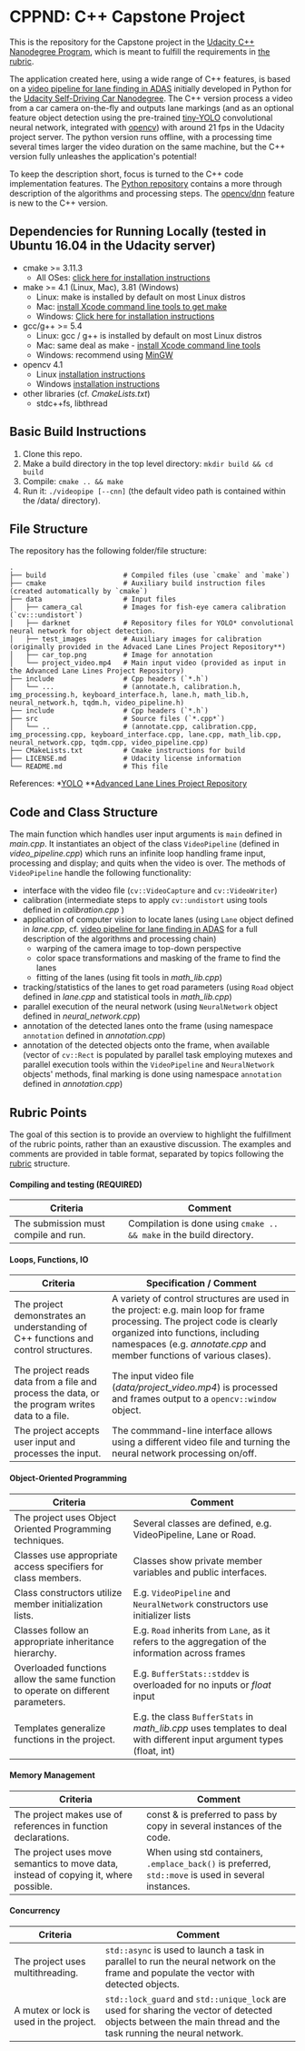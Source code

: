 # CPPND: C++ Capstone Project

This is the repository for the Capstone project in the [Udacity C++ Nanodegree Program](https://www.udacity.com/course/c-plus-plus-nanodegree--nd213), which is meant to fulfill the requirements in [the rubric](https://review.udacity.com/#!/rubrics/2533/view).

The application created here, using a wide range of C++ features, is based on a [video pipeline for lane finding in ADAS](https://github.com/felipeqda/CarND-Advanced-Lane-Lines/blob/77e83945fa359e60651ca760d5a56ae0ac79bfc0/writeup.md) initially developed in Python for the [Udacity Self-Driving Car Nanodegree](https://www.udacity.com/course/self-driving-car-engineer-nanodegree--nd0013). The C++ version process a video from a car camera on-the-fly and outputs lane markings (and as an optional feature object detection using the pre-trained [tiny-YOLO](https://pjreddie.com/darknet/yolo/) convolutional neural network, integrated with [opencv](https://docs.opencv.org/3.4/da/d9d/tutorial_dnn_yolo.html)) with around 21 fps in the Udacity project server. The python version runs offline, with a processing time several times larger the video duration on the same machine, but the C++ version fully unleashes the application's potential!

To keep the description short, focus is turned to the C++ code implementation features. The [Python repository](https://github.com/felipeqda/CarND-Advanced-Lane-Lines/blob/77e83945fa359e60651ca760d5a56ae0ac79bfc0/writeup.md) contains a more through description of the algorithms and processing steps. The [opencv/dnn](https://docs.opencv.org/3.4/da/d9d/tutorial_dnn_yolo.html) feature is new to the C++ version.

## Dependencies for Running Locally (tested in Ubuntu 16.04 in the Udacity server)
* cmake >= 3.11.3
  * All OSes: [click here for installation instructions](https://cmake.org/install/)
* make >= 4.1 (Linux, Mac), 3.81 (Windows)
  * Linux: make is installed by default on most Linux distros
  * Mac: [install Xcode command line tools to get make](https://developer.apple.com/xcode/features/)
  * Windows: [Click here for installation instructions](http://gnuwin32.sourceforge.net/packages/make.htm)
* gcc/g++ >= 5.4
  * Linux: gcc / g++ is installed by default on most Linux distros
  * Mac: same deal as make - [install Xcode command line tools](https://developer.apple.com/xcode/features/)
  * Windows: recommend using [MinGW](http://www.mingw.org/)
* opencv 4.1
  * Linux [installation instructions](https://docs.opencv.org/4.x/d7/d9f/tutorial_linux_install.html)
  * Windows [installation instructions](https://docs.opencv.org/4.x/d3/d52/tutorial_windows_install.html)
* other libraries (cf. *CmakeLists.txt*)
  * stdc++fs, libthread

## Basic Build Instructions

1. Clone this repo.
2. Make a build directory in the top level directory: `mkdir build && cd build`
3. Compile: `cmake .. && make`
4. Run it: `./videopipe [--cnn]` (the default video path is contained within the /data/ directory).


## File Structure

  The repository has the following folder/file structure:

    .
    ├── build                   # Compiled files (use `cmake` and `make`)
    ├── cmake                   # Auxiliary build instruction files (created automatically by `cmake`)
    ├── data                    # Input files
    │   ├── camera_cal          # Images for fish-eye camera calibration (`cv:::undistort`)
    │   ├── darknet             # Repository files for YOLO* convolutional neural network for object detection.
    │   ├── test_images         # Auxiliary images for calibration (originally provided in the Advaced Lane Lines Project Repository**)
    │   ├── car_top.png         # Image for annotation
    │   └── project_video.mp4   # Main input video (provided as input in the Advanced Lane Lines Project Repository)
    ├── include                 # Cpp headers (`*.h`)
    │   └── ...                 # (annotate.h, calibration.h, img_processing.h, keyboard_interface.h, lane.h, math_lib.h, neural_network.h, tqdm.h, video_pipeline.h)
    ├── include                 # Cpp headers (`*.h`)
    ├── src                     # Source files (`*.cpp*`)
    │   └── ..                  # (annotate.cpp, calibration.cpp, img_processing.cpp, keyboard_interface.cpp, lane.cpp, math_lib.cpp, neural_network.cpp, tqdm.cpp, video_pipeline.cpp)
    ├── CMakeLists.txt          # Cmake instructions for build
    ├── LICENSE.md              # Udacity license information
    └── README.md               # This file

References:
*[YOLO](https://pjreddie.com/darknet/yolo/)
**[Advanced Lane Lines Project Repository](https://github.com/felipeqda/CarND-Advanced-Lane-Lines)

## Code and Class Structure

  The main function which handles user input arguments is `main` defined in _main.cpp_. It instantiates an object of the class `VideoPipeline` (defined in *video_pipeline.cpp*) which runs an infinite loop handling frame input, processing and display; and quits when the video is over. The methods of `VideoPipeline` handle the following functionality:
  * interface with the video file (`cv::VideoCapture` and `cv::VideoWriter`)
  * calibration (intermediate steps to apply `cv::undistort` using tools defined in _calibration.cpp_ )
  * application of computer vision to locate lanes (using `Lane` object defined in _lane.cpp_, cf. [video pipeline for lane finding in ADAS](https://github.com/felipeqda/CarND-Advanced-Lane-Lines/blob/77e83945fa359e60651ca760d5a56ae0ac79bfc0/writeup.md) for a full description of the algorithms and processing chain)
    * warping of the camera image to top-down perspective
    * color space transformations and masking of the frame to find the lanes
    * fitting of the lanes (using fit tools in *math_lib.cpp*)
  * tracking/statistics of the lanes to get road parameters (using `Road` object defined in _lane.cpp_ and statistical tools in *math_lib.cpp*)
  * parallel execution of the neural network (using `NeuralNetwork` object defined in *neural_network.cpp*)
  * annotation of the detected lanes onto the frame (using namespace `annotation` defined in *annotation.cpp*)
  * annotation of the detected objects onto the frame, when available (vector of `cv::Rect` is populated by parallel task employing mutexes and parallel execution tools within the `VideoPipeline` and `NeuralNetwork` objects' methods, final marking is done using namespace `annotation` defined in *annotation.cpp*)


## Rubric Points

The goal of this section is to provide an overview to highlight the fulfillment of the rubric points, rather than an exaustive discussion. The examples and comments are provided in table format, separated by topics following the [rubric](https://review.udacity.com/#!/rubrics/2533/view) structure.

#### Compiling and testing (REQUIRED)

Criteria                              | Comment
------------------------------------- | -------------
The submission must compile and run.  | Compilation is done using `cmake .. && make` in the build directory. 


#### Loops, Functions, IO

Criteria                              | Specification / Comment
------------------------------------- | -------------
The project demonstrates an understanding of C++ functions and control structures.  | A variety of control structures are used in the project: e.g. main loop for frame processing. The project code is clearly organized into functions, including namespaces (e.g. *annotate.cpp* and member functions of various clases).
The project reads data from a file and process the data, or the program writes data to a file. | The input video file (*data/project_video.mp4*) is processed and frames output to a `opencv::window` object.
The project accepts user input and processes the input. | The commmand-line interface allows using a different video file and turning the neural network processing on/off.


#### Object-Oriented Programming

Criteria                              | Comment
------------------------------------- | -------------
The project uses Object Oriented Programming techniques. | Several classes are defined, e.g. VideoPipeline, Lane or Road.
Classes use appropriate access specifiers for class members. | Classes show private member variables and public interfaces.
Class constructors utilize member initialization lists.  | E.g. `VideoPipeline` and `NeuralNetwork` constructors use initializer lists
Classes follow an appropriate inheritance hierarchy. | E.g. `Road` inherits from `Lane`, as it refers to the aggregation of the information across frames
Overloaded functions allow the same function to operate on different parameters. | E.g. `BufferStats::stddev` is overloaded for no inputs or _float_ input
Templates generalize functions in the project. | E.g. the class `BufferStats` in *math_lib.cpp* uses templates to deal with different input argument types (float, int)


#### Memory Management

Criteria                              | Comment
------------------------------------- | -------------
The project makes use of references in function declarations.  | const & is preferred to pass by copy in several instances of the code. 
The project uses move semantics to move data, instead of copying it, where possible. | When using std containers, `.emplace_back()` is preferred, `std::move` is used in several instances.

#### Concurrency

Criteria                              | Comment
------------------------------------- | -------------
The project uses multithreading.        | `std::async` is used to launch a task in parallel to run the neural network on the frame and populate the vector with detected objects.
A mutex or lock is used in the project. | `std::lock_guard` and `std::unique_lock` are used for sharing the vector of detected objects between the main thread and the task running the neural network.